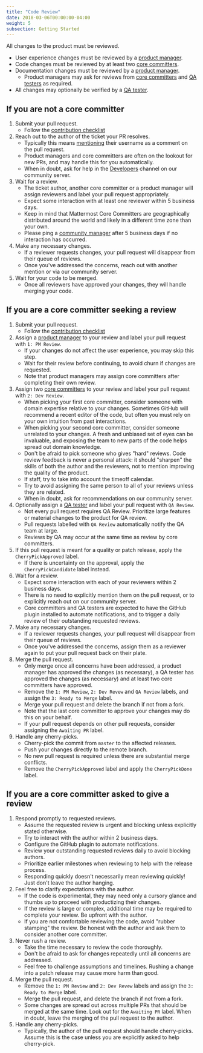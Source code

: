 ```yaml
---
title: "Code Review"
date: 2018-03-06T00:00:00-04:00
weight: 5
subsection: Getting Started
---
```


All changes to the product must be reviewed.

* User experience changes must be reviewed by a [product manager](/contribute/getting-started/core-committers/#product-managers).
* Code changes must be reviewed by at least two [core committers](/contribute/getting-started/core-committers/#core-committers).
* Documentation changes must be reviewed by a [product manager](/contribute/getting-started/core-committers/#product-managers).
  * Product managers may ask for reviews from [core committers](/contribute/getting-started/core-committers/#core-committers) and [QA testers](/contribute/getting-started/core-committers/#qa-testers) as required.
* All changes may optionally be verified by a [QA tester](/contribute/getting-started/core-committers/#qa-testers).

If you are not a core committer
-------------------------------

1. Submit your pull request.
    * Follow the [contribution checklist](https://developers.mattermost.com/contribute/getting-started/contribution-checklist/)
2. Reach out to the author of the ticket your PR resolves.
    * Typically this means [mentioning](https://help.github.com/en/articles/basic-writing-and-formatting-syntax#mentioning-people-and-teams) their username as a comment on the pull request.
    * Product managers and core committers are often on the lookout for new PRs, and may handle this for you automatically.
    * When in doubt, ask for help in the [Developers](https://community.mattermost.com/core/channels/developers) channel on our community server.
3. Wait for a review.
    * The ticket author, another core committer or a product manager will assign reviewers and label your pull request appropriately.
    * Expect some interaction with at least one reviewer within 5 business days.
    * Keep in mind that Mattermost Core Committers are geographically distributed around the world and likely in a different time zone than your own.
    * Please ping a [community manager](/contribute/getting-started/core-committers/#community-managers) after 5 business days if no interaction has occurred.
4. Make any necessary changes.
    * If a reviewer requests changes, your pull request will disappear from their queue of reviews.
    * Once you've addressed the concerns, reach out with another mention or via our community server.
5. Wait for your code to be merged.
    * Once all reviewers have approved your changes, they will handle merging your code.

If you are a core committer seeking a review
--------------------------------------------

1. Submit your pull request.
    * Follow the [contribution checklist](https://developers.mattermost.com/contribute/getting-started/contribution-checklist/)
2. Assign a [product manager](/contribute/getting-started/core-committers/#product-managers) to your review and label your pull request with `1: PM Review`.
    * If your changes do not affect the user experience, you may skip this step.
    * Wait for their review before continuing, to avoid churn if changes are requested.
    * Note that product managers may assign core committers after completing their own review.
3. Assign two [core committers](/contribute/getting-started/core-committers/) to your review and label your pull request with `2: Dev Review`.
    * When picking your first core committer, consider someone with domain expertise relative to your changes. Sometimes GitHub will recommend a recent editor of the code, but often you must rely on your own intuition from past interactions.
    * When picking your second core committer, consider someone unrelated to your changes. A fresh and unbiased set of eyes can be invaluable, and exposing the team to new parts of the code helps spread out domain knowledge.
    * Don't be afraid to pick someone who gives "hard" reviews. Code review feedback is never a personal attack: it should "sharpen" the skills of both the author and the reviewers, not to mention improving the quality of the product.
    * If staff, try to take into account the timeoff calendar.
    * Try to avoid assigning the same person to all of your reviews unless they are related.
    * When in doubt, ask for recommendations on our community server.
4. Optionally assign a [QA tester](/contribute/getting-started/core-committers/#qa-testers) and label your pull request with `QA Review`.
    * Not every pull request requires QA Review. Prioritize large features or material changes to the product for QA review.
    * Pull requests labelled with `QA Review` automatically notify the QA team at large.
    * Reviews by QA may occur at the same time as review by core committers.
5. If this pull request is meant for a quality or patch release, apply the `CherryPickApproved` label.
    * If there is uncertainty on the approval, apply the `CherryPickCandidate` label instead.
6. Wait for a review.
    * Expect some interaction with each of your reviewers within 2 business days.
    * There is no need to explicitly mention them on the pull request, or to explicitly reach out on our community server.
    * Core committers and QA testers are expected to have the GitHub plugin installed to automate notifications, and to trigger a daily review of their outstanding requested reviews.
7. Make any necessary changes.
    * If a reviewer requests changes, your pull request will disappear from their queue of reviews.
    * Once you've addressed the concerns, assign them as a reviewer again to put your pull request back on their plate.
8. Merge the pull request.
    * Only merge once all concerns have been addressed, a product manager has approved the changes (as necessary), a QA tester has approved the changes (as necessary) and at least two core committers have approved.
    * Remove the `1: PM Review`, `2: Dev Revew` and `QA Review` labels, and assign the `3: Ready to Merge` label.
    * Merge your pull request and delete the branch if not from a fork.
    * Note that the last core committer to approve your changes may do this on your behalf.
    * If your pull request depends on other pull requests, consider assigning the `Awaiting PR` label.
9. Handle any cherry-picks.
    * Cherry-pick the commit from `master` to the affected releases.
    * Push your changes directly to the remote branch.
    * No new pull request is required unless there are substantial merge conflicts.
    * Remove the `CherryPickApproved` label and apply the `CherryPickDone` label.

If you are a core committer asked to give a review
--------------------------------------------------

1. Respond promptly to requested reviews.
    * Assume the requested review is urgent and blocking unless explicitly stated otherwise.
    * Try to interact with the author within 2 business days.
    * Configure the GitHub plugin to automate notifications.
    * Review your outstanding requested reviews daily to avoid blocking authors.
    * Prioritize earlier milestones when reviewing to help with the release process.
    * Responding quickly doesn't necessarily mean reviewing quickly! Just don't leave the author hanging.
2. Feel free to clarify expectations with the author.
    * If the code is experimental, they may need only a cursory glance and thumbs up to proceed with productizing their changes.
    * If the review is large or complex, additional time may be required to complete your review. Be upfront with the author.
    * If you are not comfortable reviewing the code, avoid "rubber stamping" the review. Be honest with the author and ask them to consider another core committer.
3. Never rush a review.
    * Take the time necessary to review the code thoroughly.
    * Don't be afraid to ask for changes repeatedly until all concerns are addressed.
    * Feel free to challenge assumptions and timelines. Rushing a change into a patch release may cause more harm than good.
4. Merge the pull request.
    * Remove the `1: PM Review` and `2: Dev Revew` labels and assign the `3: Ready to Merge` label.
    * Merge the pull request, and delete the branch if not from a fork.
    * Some changes are spread out across multiple PRs that should be merged at the same time. Look out for the `Awaiting PR` label. When in doubt, leave the merging of the pull request to the author.
5. Handle any cherry-picks.
    * Typically, the author of the pull request should handle cherry-picks. Assume this is the case unless you are explicitly asked to help cherry-pick.
